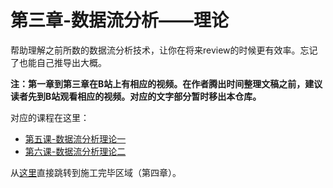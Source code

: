 # 第三章-数据流分析——理论 

帮助理解之前所数的数据流分析技术，让你在将来review的时候更有效率。忘记了也能自己推导出大概。

**注：第一章到第三章在B站上有相应的视频。在作者腾出时间整理文稿之前，建议读者先到B站观看相应的视频。对应的文字部分暂时移出本仓库。**

对应的课程在这里：
-   [第五课-数据流分析理论一](https://www.bilibili.com/video/BV1A741117it)
-   [第六课-数据流分析理论二](https://www.bilibili.com/video/BV1964y1M7nL)

从[这里](https://ranger-nju.gitbook.io/static-program-analysis-book/ch4)直接跳转到施工完毕区域（第四章）。